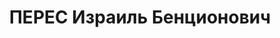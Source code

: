 ---
title: ПЕРЕС Израиль Бенционович
description: '1895 р., м. Кременчук Полтавської обл., єврей, із робітників, малописьменний.
  Проживав у м. Кременчук. Начальник дегазаційного взводу.

  Заарештований 1 листопада 1937 р. Засуджений Верховним Судом СРСР 4 січня 1938 р.
  за ст.ст. 54-6, 20, 54-8, 54-11 КК УРСР до 15 років позбавлення волі з поразкою
  в правах на 5 років, з конфіскацією майна.

  Реабілітований Верховним Судом СРСР 22 серпня 1957 р.'
---